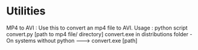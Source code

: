 # Utilities
MP4 to AVI :
Use this to convert an mp4 file to AVI.
Usage : python script convert.py [path to mp4 file/ directory]
convert.exe in distributions folder - On systems without python ---> convert.exe [path]
